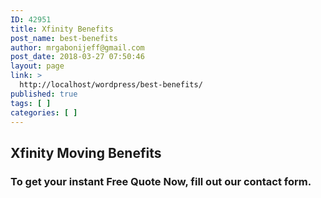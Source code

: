 ```yaml
---
ID: 42951
title: Xfinity Benefits
post_name: best-benefits
author: mrgabonijeff@gmail.com
post_date: 2018-03-27 07:50:46
layout: page
link: >
  http://localhost/wordpress/best-benefits/
published: true
tags: [ ]
categories: [ ]
---
```

<h2>Xfinity Moving Benefits</h2>
<h3>To get your instant Free Quote Now, fill out our contact form.</h3>
